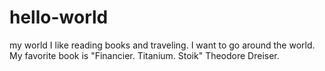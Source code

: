 # hello-world
my world
I like reading books and traveling. I want to go around the world. My favorite book is "Financier. Titanium. Stoik" Theodore Dreiser.
